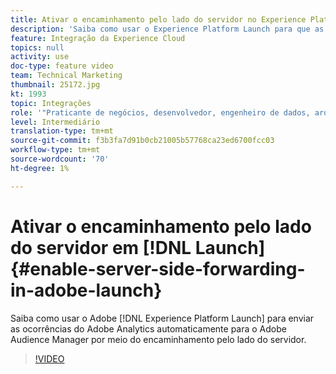 ```yaml
---
title: Ativar o encaminhamento pelo lado do servidor no Experience Platform Launch
description: 'Saiba como usar o Experience Platform Launch para que as ocorrências do Adobe Analytics sejam enviadas automaticamente para o Adobe Audience Manager por meio do encaminhamento pelo lado do servidor. '
feature: Integração da Experience Cloud
topics: null
activity: use
doc-type: feature video
team: Technical Marketing
thumbnail: 25172.jpg
kt: 1993
topic: Integrações
role: '"Praticante de negócios, desenvolvedor, engenheiro de dados, arquiteto, arquiteto de dados, administrador, líder"'
level: Intermediário
translation-type: tm+mt
source-git-commit: f3b3fa7d91b0cb21005b57768ca23ed6700fcc03
workflow-type: tm+mt
source-wordcount: '70'
ht-degree: 1%

---
```



# Ativar o encaminhamento pelo lado do servidor em [!DNL Launch] {#enable-server-side-forwarding-in-adobe-launch}

Saiba como usar o Adobe [!DNL Experience Platform Launch] para enviar as ocorrências do Adobe Analytics automaticamente para o Adobe Audience Manager por meio do encaminhamento pelo lado do servidor.

>[!VIDEO](https://video.tv.adobe.com/v/25172?quality=12)

